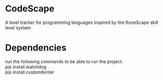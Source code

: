 # CodeScape
A level tracker for programming languages inspired by the RuneScape skill level system

# Dependencies
run the following commands to be able to run the project:     
    pip install watchdog     
    pip install customtkinter
